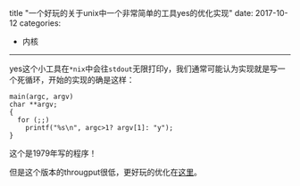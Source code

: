 title "一个好玩的关于unix中一个非常简单的工具yes的优化实现"
date: 2017-10-12
categories:
- 内核
---

yes这个小工具在`*nix`中会往`stdout`无限打印y，我们通常可能认为实现就是写一个死循环，开始的实现的确是这样：

```
main(argc, argv)
char **argv;
{
  for (;;)
    printf("%s\n", argc>1? argv[1]: "y");
}
```

这个是1979年写的程序！

但是这个版本的througput很低，更好玩的优化在[这里](https://matthias-endler.de/2017/yes/)。

